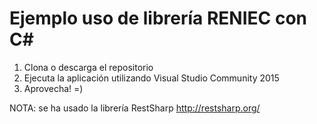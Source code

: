 # Ejemplo uso de librería RENIEC con C#

1. Clona o descarga el repositorio
2. Ejecuta la aplicación utilizando Visual Studio Community 2015
3. Aprovecha! =)


NOTA: se ha usado la librería RestSharp 
http://restsharp.org/

